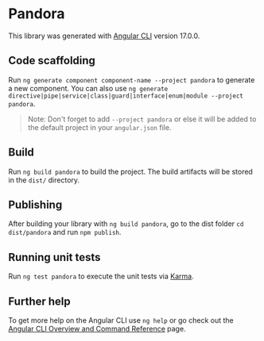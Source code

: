 # Pandora

This library was generated with [Angular CLI](https://github.com/angular/angular-cli) version 17.0.0.

## Code scaffolding

Run `ng generate component component-name --project pandora` to generate a new component. You can also use `ng generate directive|pipe|service|class|guard|interface|enum|module --project pandora`.
> Note: Don't forget to add `--project pandora` or else it will be added to the default project in your `angular.json` file. 

## Build

Run `ng build pandora` to build the project. The build artifacts will be stored in the `dist/` directory.

## Publishing

After building your library with `ng build pandora`, go to the dist folder `cd dist/pandora` and run `npm publish`.

## Running unit tests

Run `ng test pandora` to execute the unit tests via [Karma](https://karma-runner.github.io).

## Further help

To get more help on the Angular CLI use `ng help` or go check out the [Angular CLI Overview and Command Reference](https://angular.io/cli) page.
